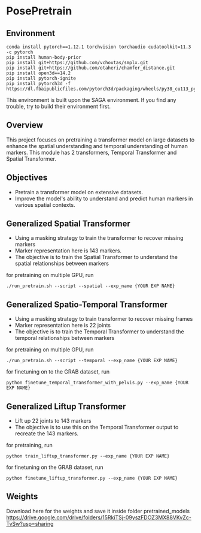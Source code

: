 # PosePretrain

## Environment


```
conda install pytorch==1.12.1 torchvision torchaudio cudatoolkit=11.3 -c pytorch
pip install human-body-prior
pip install git+https://github.com/vchoutas/smplx.git
pip install git+https://github.com/otaheri/chamfer_distance.git
pip install open3d==14.2
pip install pytorch-ignite
pip install pytorch3d -f https://dl.fbaipublicfiles.com/pytorch3d/packaging/wheels/py38_cu113_pyt1121/download.html
```
This environment is built upon the SAGA environment. If you find any trouble, try to build their environment first. 


## Overview

This project focuses on pretraining a transformer model on large datasets to enhance the spatial understanding and temporal understanding of human markers.
This module has 2 transformers, Temporal Transformer and Spatial Transformer. 

## Objectives

- Pretrain a transformer model on extensive datasets.
- Improve the model's ability to understand and predict human markers in various spatial contexts.

## Generalized Spatial Transformer
- Using a masking strategy to train the transformer to recover missing markers 
- Marker representation here is 143 markers.
- The objective is to train the Spatial Transformer to understand the spatial relationships between markers

for pretraining on multiple GPU, run
```
./run_pretrain.sh --script --spatial --exp_name {YOUR EXP NAME}
```

## Generalized Spatio-Temporal Transformer
- Using a masking strategy to train transformer to recover missing frames 
- Marker representation here is 22 joints
- The objective is to train the Temporal Transformer to understand the temporal relationships between markers

for pretraining on multiple GPU, run 
```
./run_pretrain.sh --script --temporal --exp_name {YOUR EXP NAME}
```

for finetuning on to the GRAB dataset, run
```
python finetune_temporal_transformer_with_pelvis.py --exp_name {YOUR EXP NAME}
```


## Generalized Liftup Transformer
- Lift up 22 joints to 143 markers
- The objective is to use this on the Temporal Transformer output to recreate the 143 markers.  

for pretraining, run
```
python train_liftup_transformer.py --exp_name {YOUR EXP NAME}
```

for finetuning on the GRAB dataset, run
```
python finetune_liftup_transformer.py --exp_name {YOUR EXP NAME}
```

## Weights
Download here for the weights and save it inside folder pretrained_models https://drive.google.com/drive/folders/15RkiTSj-09yszFDOZ3MX88VKvZc-TvSw?usp=sharing